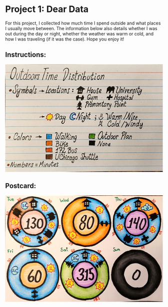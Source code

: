 # Project 1: Dear Data

For this project, I collected how much time I spend outside and what places I usually move between. The information below also details whether I was out during the day or night, whether the weather was warm or cold, and how I was traveling (if it was the case). Hope you enjoy it!

## Instructions:

![Instructions](front_instructions.jpg)

## Postcard:

![Postcard](back_postcard.jpg)

